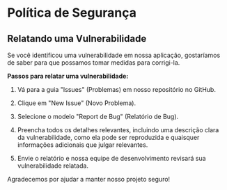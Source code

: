 # Política de Segurança

## Relatando uma Vulnerabilidade

Se você identificou uma vulnerabilidade em nossa aplicação, gostaríamos de saber para que possamos tomar medidas para corrigi-la.

**Passos para relatar uma vulnerabilidade:**

1. Vá para a guia "Issues" (Problemas) em nosso repositório no GitHub.

2. Clique em "New Issue" (Novo Problema).

3. Selecione o modelo "Report de Bug" (Relatório de Bug).

4. Preencha todos os detalhes relevantes, incluindo uma descrição clara da vulnerabilidade, como ela pode ser reproduzida e quaisquer informações adicionais que julgar relevantes.

5. Envie o relatório e nossa equipe de desenvolvimento revisará sua vulnerabilidade relatada.

Agradecemos por ajudar a manter nosso projeto seguro!
